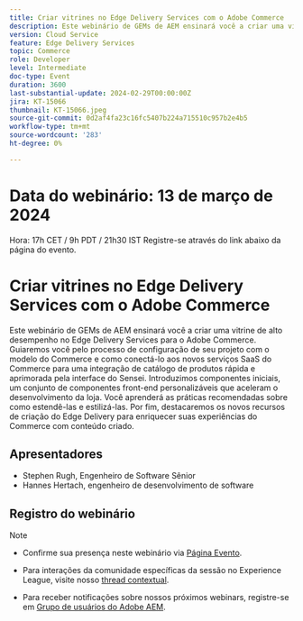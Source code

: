 ```yaml
---
title: Criar vitrines no Edge Delivery Services com o Adobe Commerce
description: Este webinário de GEMs de AEM ensinará você a criar uma vitrine de alto desempenho no Edge Delivery Services para o Adobe Commerce. Guiaremos você pelo processo de configuração de seu projeto com o modelo do Commerce e como conectá-lo aos novos serviços SaaS do Commerce para uma integração de catálogo de produtos rápida e aprimorada pela interface do Sensei. Introduzimos componentes iniciais, um conjunto de componentes front-end personalizáveis que aceleram o desenvolvimento da loja. Você aprenderá as práticas recomendadas sobre como estendê-las e estilizá-las. Por fim, destacaremos os novos recursos de criação do Edge Delivery para enriquecer suas experiências do Commerce com conteúdo criado.
version: Cloud Service
feature: Edge Delivery Services
topic: Commerce
role: Developer
level: Intermediate
doc-type: Event
duration: 3600
last-substantial-update: 2024-02-29T00:00:00Z
jira: KT-15066
thumbnail: KT-15066.jpeg
source-git-commit: 0d2af4fa23c16fc5407b224a715510c957b2e4b5
workflow-type: tm+mt
source-wordcount: '283'
ht-degree: 0%

---
```



# Data do webinário: 13 de março de 2024
Hora: 17h CET / 9h PDT / 21h30 IST Registre-se através do link abaixo da página do evento.

# Criar vitrines no Edge Delivery Services com o Adobe Commerce

Este webinário de GEMs de AEM ensinará você a criar uma vitrine de alto desempenho no Edge Delivery Services para o Adobe Commerce. Guiaremos você pelo processo de configuração de seu projeto com o modelo do Commerce e como conectá-lo aos novos serviços SaaS do Commerce para uma integração de catálogo de produtos rápida e aprimorada pela interface do Sensei. Introduzimos componentes iniciais, um conjunto de componentes front-end personalizáveis que aceleram o desenvolvimento da loja. Você aprenderá as práticas recomendadas sobre como estendê-las e estilizá-las. Por fim, destacaremos os novos recursos de criação do Edge Delivery para enriquecer suas experiências do Commerce com conteúdo criado.

## Apresentadores

* Stephen Rugh, Engenheiro de Software Sênior
* Hannes Hertach, engenheiro de desenvolvimento de software

## Registro do webinário

>[!NOTE]
>
>* Confirme sua presença neste webinário via [Página Evento](https://adobe.ly/48cmKCV).
> 
>* Para interações da comunidade específicas da sessão no Experience League, visite nosso [thread contextual](https://adobe.ly/48m4dEm).
>
>* Para receber notificações sobre nossos próximos webinars, registre-se em [Grupo de usuários do Adobe AEM](https://aem-augs.adobe.com/).
